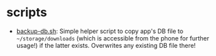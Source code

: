 # scripts

- [backup-db.sh](backup-db.sh): Simple helper script to copy app's DB file to `~/storage/downloads` (which is accessible from the phone for further usage!) if the latter exists. Overwrites any existing DB file there!
